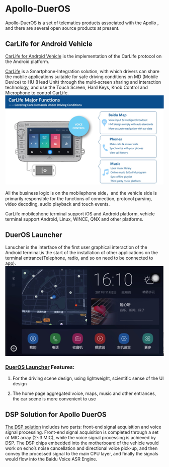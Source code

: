 # Apollo-DuerOS
 Apollo-DuerOS is a set of telematics products associated with the Apollo , and there are several open source products at present.

## CarLife for Android Vehicle 

[CarLife for Android Vehicle](https://github.com/ApolloAuto/apollo-DuerOS/tree/master/CarLife-Android-Vehicle) is the implementation of the CarLife protocol on the Android platform.

[CarLife](http://carlife.baidu.com/) is a Smartphone-Integration solution, with which drivers can  share the mobile applications suitable for safe driving conditions on MD (Mobile Device) to HU (Head Unit) through the multi-screen sharing and interaction technology, and use the Touch Screen, Hard Keys, Knob Control and Microphone to control CarLife. 
![CarLife Screen](CarLife.jpeg)

All the business logic is on the mobilephone side，and the vehicle side  is primarily responsible for the functions of connection, protocol parsing, video decoding, audio playback and touch events.

CarLife mobilephone terminal support iOS and Android platform, vehicle terminal support Android, Linux, WINCE, QNX and other platforms.

## DuerOS Launcher
Lanucher is the interface of the first user graphical interaction of the Android terminal,is the start of the installation of other applications on the terminal entrance(Telephone, radio, and so on need to be connected to app).
![Launcher Screen](Launcher.jpeg)

### [DuerOS Launcher](https://github.com/ApolloAuto/apollo-DuerOS/tree/master/DuerOS-Launcher) Features:
1. For the driving scene design, using lightweight, scientific sense of the UI design

2. The home page aggregated voice, maps, music and other entrances, the car scene is more convenient to use

## DSP Solution for Apollo DuerOS
[The  DSP solution](https://github.com/ApolloAuto/apollo-DuerOS/tree/master/DSP-Solution-For-DuerOS) includes two parts: front-end signal acquisition and voice signal processing.
Front-end signal acquisition is completed through a set of MIC array (2~3 MIC), while the voice signal processing is achieved by DSP. The DSP chips embedded into the motherboard of the vehicle would work on echo’s noise cancellation and directional voice pick-up, and then convey the processed signal to the main CPU layer, and finally the signals would flow into the Baidu Voice ASR Engine.

